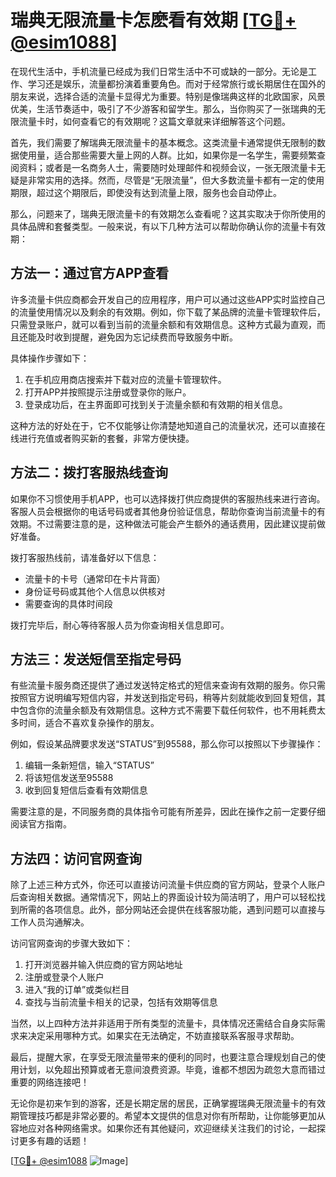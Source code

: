 # 瑞典无限流量卡怎麽看有效期 [[TG💪+ @esim1088](https://t.me/s/esim1088)]

在现代生活中，手机流量已经成为我们日常生活中不可或缺的一部分。无论是工作、学习还是娱乐，流量都扮演着重要角色。而对于经常旅行或长期居住在国外的朋友来说，选择合适的流量卡显得尤为重要。特别是像瑞典这样的北欧国家，风景优美，生活节奏适中，吸引了不少游客和留学生。那么，当你购买了一张瑞典的无限流量卡时，如何查看它的有效期呢？这篇文章就来详细解答这个问题。

首先，我们需要了解瑞典无限流量卡的基本概念。这类流量卡通常提供无限制的数据使用量，适合那些需要大量上网的人群。比如，如果你是一名学生，需要频繁查阅资料；或者是一名商务人士，需要随时处理邮件和视频会议，一张无限流量卡无疑是非常实用的选择。然而，尽管是“无限流量”，但大多数流量卡都有一定的使用期限，超过这个期限后，即使没有达到流量上限，服务也会自动停止。

那么，问题来了，瑞典无限流量卡的有效期怎么查看呢？这其实取决于你所使用的具体品牌和套餐类型。一般来说，有以下几种方法可以帮助你确认你的流量卡有效期：

## 方法一：通过官方APP查看

许多流量卡供应商都会开发自己的应用程序，用户可以通过这些APP实时监控自己的流量使用情况以及剩余的有效期。例如，你下载了某品牌的流量卡管理软件后，只需登录账户，就可以看到当前的流量余额和有效期信息。这种方式最为直观，而且还能及时收到提醒，避免因为忘记续费而导致服务中断。

具体操作步骤如下：
1. 在手机应用商店搜索并下载对应的流量卡管理软件。
2. 打开APP并按照提示注册或登录你的账户。
3. 登录成功后，在主界面即可找到关于流量余额和有效期的相关信息。

这种方法的好处在于，它不仅能够让你清楚地知道自己的流量状况，还可以直接在线进行充值或者购买新的套餐，非常方便快捷。

## 方法二：拨打客服热线查询

如果你不习惯使用手机APP，也可以选择拨打供应商提供的客服热线来进行咨询。客服人员会根据你的电话号码或者其他身份验证信息，帮助你查询当前流量卡的有效期。不过需要注意的是，这种做法可能会产生额外的通话费用，因此建议提前做好准备。

拨打客服热线前，请准备好以下信息：
- 流量卡的卡号（通常印在卡片背面）
- 身份证号码或其他个人信息以供核对
- 需要查询的具体时间段

拨打完毕后，耐心等待客服人员为你查询相关信息即可。

## 方法三：发送短信至指定号码

有些流量卡服务商还提供了通过发送特定格式的短信来查询有效期的服务。你只需按照官方说明编写短信内容，并发送到指定号码，稍等片刻就能收到回复短信，其中包含你的流量余额及有效期信息。这种方式不需要下载任何软件，也不用耗费太多时间，适合不喜欢复杂操作的朋友。

例如，假设某品牌要求发送“STATUS”到95588，那么你可以按照以下步骤操作：
1. 编辑一条新短信，输入“STATUS”
2. 将该短信发送至95588
3. 收到回复短信后查看有效期信息

需要注意的是，不同服务商的具体指令可能有所差异，因此在操作之前一定要仔细阅读官方指南。

## 方法四：访问官网查询

除了上述三种方式外，你还可以直接访问流量卡供应商的官方网站，登录个人账户后查询相关数据。通常情况下，网站上的界面设计较为简洁明了，用户可以轻松找到所需的各项信息。此外，部分网站还会提供在线客服功能，遇到问题可以直接与工作人员沟通解决。

访问官网查询的步骤大致如下：
1. 打开浏览器并输入供应商的官方网站地址
2. 注册或登录个人账户
3. 进入“我的订单”或类似栏目
4. 查找与当前流量卡相关的记录，包括有效期等信息

当然，以上四种方法并非适用于所有类型的流量卡，具体情况还需结合自身实际需求来决定采用哪种方式。如果实在无法确定，不妨直接联系客服寻求帮助。

最后，提醒大家，在享受无限流量带来的便利的同时，也要注意合理规划自己的使用计划，以免超出预算或者无意间浪费资源。毕竟，谁都不想因为疏忽大意而错过重要的网络连接吧！

无论你是初来乍到的游客，还是长期定居的居民，正确掌握瑞典无限流量卡的有效期管理技巧都是非常必要的。希望本文提供的信息对你有所帮助，让你能够更加从容地应对各种网络需求。如果你还有其他疑问，欢迎继续关注我们的讨论，一起探讨更多有趣的话题！

[[TG💪+ @esim1088](https://t.me/s/esim1088) ![Image](https://i.postimg.cc/4NQfJmqS/Snipaste-2025-05-13-00-14-12.png)]